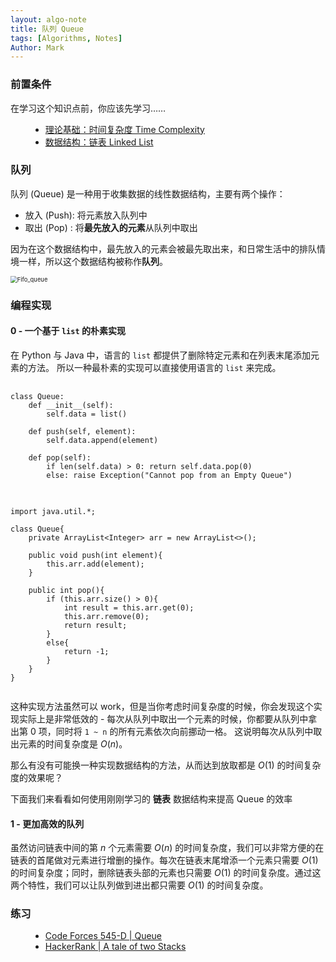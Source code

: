 ```yaml
---
layout: algo-note
title: 队列 Queue
tags: [Algorithms, Notes]
Author: Mark
---
```


### 前置条件

在学习这个知识点前，你应该先学习……

<ul class="time-vertical" style="margin-left: 32px;">
	<li><online></online><a href="{{ site.baseurl }}/2021/03/02/Time-Complexity.html">理论基础：时间复杂度 Time Complexity</a></li>
    <li><offline></offline><a href="">数据结构：链表 Linked List</a></li>
</ul>

### 队列

队列 (Queue) 是一种用于收集数据的线性数据结构，主要有两个操作：

* 放入 (Push): 将元素放入队列中
* 取出 (Pop) : 将**最先放入的元素**从队列中取出

因为在这个数据结构中，最先放入的元素会被最先取出来，和日常生活中的排队情境一样，所以这个数据结构被称作**队列**。

<img src="https://markdown-img-1304853431.cos.ap-guangzhou.myqcloud.com/20210510105154.png" alt="Fifo_queue" style="zoom:67%;" />

### 编程实现

#### 0 - 一个基于 `list` 的朴素实现

在 Python 与 Java 中，语言的 `list` 都提供了删除特定元素和在列表末尾添加元素的方法。 所以一种最朴素的实现可以直接使用语言的 `list` 来完成。

<pre>
	<code class="python">
class Queue:
	def __init__(self):
		self.data = list()

	def push(self, element):
		self.data.append(element)

	def pop(self):
		if len(self.data) > 0: return self.data.pop(0)
		else: raise Exception("Cannot pop from an Empty Queue")

	</code>
	<code class="java">
import java.util.*;

class Queue{
	private ArrayList&lt;Integer&gt; arr = new ArrayList&lt;&gt;();

	public void push(int element){
		this.arr.add(element);
	}

	public int pop(){
		if (this.arr.size() > 0){
			int result = this.arr.get(0);
			this.arr.remove(0);
			return result;
		}
		else{
			return -1;
		}
	}
}
	</code>
</pre>

这种实现方法虽然可以 work，但是当你考虑时间复杂度的时候，你会发现这个实现实际上是非常低效的 - 每次从队列中取出一个元素的时候，你都要从队列中拿出第 0 项，同时将 `1 ~ n` 的所有元素依次向前挪动一格。 这说明每次从队列中取出元素的时间复杂度是 $O(n)$。

那么有没有可能换一种实现数据结构的方法，从而达到放取都是 $O(1)$ 的时间复杂度的效果呢？

下面我们来看看如何使用刚刚学习的 **链表** 数据结构来提高 Queue 的效率

#### 1 - 更加高效的队列

虽然访问链表中间的第 $n$ 个元素需要 $O(n)$ 的时间复杂度，我们可以非常方便的在链表的首尾做对元素进行增删的操作。每次在链表末尾增添一个元素只需要 $O(1)$ 的时间复杂度；同时，删除链表头部的元素也只需要 $O(1)$ 的时间复杂度。通过这两个特性，我们可以让队列做到进出都只需要 $O(1)$ 的时间复杂度。

### 练习

<ul class="time-vertical" style="margin-left: 32px;">
	<li><online></online><a href="https://vjudge.net/problem/CodeForces-545D">Code Forces 545-D | Queue</a></li>
	<li><online></online><a href="https://vjudge.net/problem/HackerRank-ctci-queue-using-two-stacks">HackerRank | A tale of two Stacks</a></li>
</ul>
